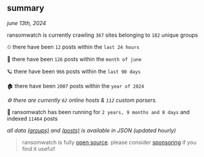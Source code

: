 
## summary
_june 13th, 2024_

ransomwatch is currently crawling `367` sites belonging to `182` unique groups

⏲ there have been `12` posts within the `last 24 hours`

🦈 there have been `126` posts within the `month of june`

🪐 there have been `966` posts within the `last 90 days`

🏚 there have been `2007` posts within the `year of 2024`

_⚙️ there are currently `62` online hosts & `112` custom parsers._

🦕 ransomwatch has been running for `2 years, 9 months and 8 days` and indexed `11464` posts

_all data  [(groups)](http://ransomwhat.telemetry.ltd/groups) and [(posts)](http://ransomwhat.telemetry.ltd/posts) is available in JSON (updated hourly)_

> ransomwatch is fully [open source](https://github.com/joshhighet/ransomwatch#ransomwatch--). please consider [sponsoring](https://github.com/sponsors/joshhighet) if you find it useful!
